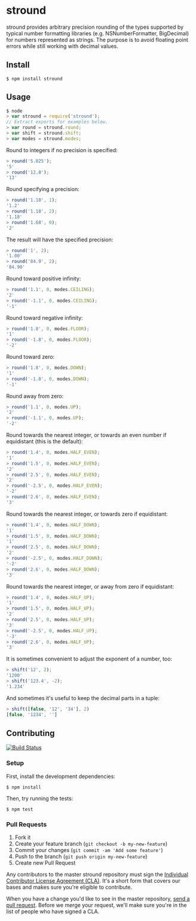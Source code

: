 # stround

stround provides arbitrary precision rounding of the types supported by typical
number formatting libraries (e.g. NSNumberFormatter, BigDecimal) for numbers
represented as strings. The purpose is to avoid floating point errors while
still working with decimal values.

## Install

```
$ npm install stround
```

## Usage

```js
$ node
> var stround = require('stround');
// Extract exports for examples below.
> var round = stround.round;
> var shift = stround.shift;
> var modes = stround.modes;
```

Round to integers if no precision is specified:

```js
> round('5.025');
'5'
> round('12.8');
'13'
```

Round specifying a precision:

```js
> round('1.18', 1);
'1.2'
> round('1.18', 2);
'1.18'
> round('1.68', 0);
'2'
```

The result will have the specified precision:

```js
> round('1', 2);
'1.00'
> round('84.9', 2);
'84.90'
```

Round toward positive infinity:

```js
> round('1.1', 0, modes.CEILING);
'2'
> round('-1.1', 0, modes.CEILING);
'-1'
```

Round toward negative infinity:

```js
> round('1.8', 0, modes.FLOOR);
'1'
> round('-1.8', 0, modes.FLOOR);
'-2'
```

Round toward zero:

```js
> round('1.8', 0, modes.DOWN);
'1'
> round('-1.8', 0, modes.DOWN);
'-1'
```

Round away from zero:

```js
> round('1.1', 0, modes.UP);
'2'
> round('-1.1', 0, modes.UP);
'-2'
```

Round towards the nearest integer, or towards an even number if equidistant
(this is the default):

```js
> round('1.4', 0, modes.HALF_EVEN);
'1'
> round('1.5', 0, modes.HALF_EVEN);
'2'
> round('2.5', 0, modes.HALF_EVEN);
'2'
> round('-2.5', 0, modes.HALF_EVEN);
'-2'
> round('2.6', 0, modes.HALF_EVEN);
'3'
```

Round towards the nearest integer, or towards zero if equidistant:

```js
> round('1.4', 0, modes.HALF_DOWN);
'1'
> round('1.5', 0, modes.HALF_DOWN);
'1'
> round('2.5', 0, modes.HALF_DOWN);
'2'
> round('-2.5', 0, modes.HALF_DOWN);
'-2'
> round('2.6', 0, modes.HALF_DOWN);
'3'
```

Round towards the nearest integer, or away from zero if equidistant:

```js
> round('1.4', 0, modes.HALF_UP);
'1'
> round('1.5', 0, modes.HALF_UP);
'2'
> round('2.5', 0, modes.HALF_UP);
'3'
> round('-2.5', 0, modes.HALF_UP);
'-3'
> round('2.6', 0, modes.HALF_UP);
'3'
```

It is sometimes convenient to adjust the exponent of a number, too:

```js
> shift('12', 2);
'1200'
> shift('123.4', -2);
'1.234'
```

And sometimes it's useful to keep the decimal parts in a tuple:

```js
> shift([false, '12', '34'], 2)
[false, '1234', '']
```

## Contributing

[![Build Status](https://travis-ci.org/square/png?branch=master)](https://travis-ci.org/square/stround)

### Setup

First, install the development dependencies:

```
$ npm install
```

Then, try running the tests:

```
$ npm test
```

### Pull Requests

1. Fork it
2. Create your feature branch (`git checkout -b my-new-feature`)
3. Commit your changes (`git commit -am 'Add some feature'`)
4. Push to the branch (`git push origin my-new-feature`)
5. Create new Pull Request

Any contributors to the master stround repository must sign the [Individual
Contributor License Agreement (CLA)][cla].  It's a short form that covers our
bases and makes sure you're eligible to contribute.

[cla]: https://spreadsheets.google.com/spreadsheet/viewform?formkey=dDViT2xzUHAwRkI3X3k5Z0lQM091OGc6MQ&ndplr=1

When you have a change you'd like to see in the master repository, [send a pull
request](https://github.com/square/stround/pulls). Before we merge your request,
we'll make sure you're in the list of people who have signed a CLA.
